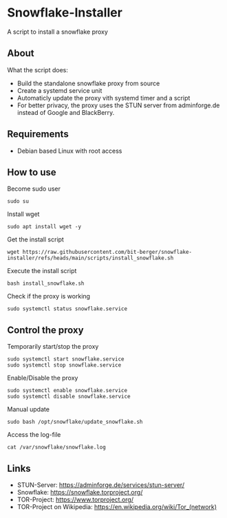 # Snowflake-Installer
A script to install a snowflake proxy

## About
What the script does:
- Build the standalone snowflake proxy from source
- Create a systemd service unit
- Automaticly update the proxy vith systemd timer and a script
- For better privacy, the proxy uses the STUN server from adminforge.de instead of Google and BlackBerry.

## Requirements
- Debian based Linux with root access

## How to use
Become sudo user
```
sudo su
```

Install wget
```
sudo apt install wget -y
```

Get the install script
```
wget https://raw.githubusercontent.com/bit-berger/snowflake-installer/refs/heads/main/scripts/install_snowflake.sh
```

Execute the install script
```
bash install_snowflake.sh
```

Check if the proxy is working
```
sudo systemctl status snowflake.service
```

## Control the proxy
Temporarily start/stop the proxy
```
sudo systemctl start snowflake.service
sudo systemctl stop snowflake.service
```

Enable/Disable the proxy
```
sudo systemctl enable snowflake.service
sudo systemctl disable snowflake.service
```

Manual update
```
sudo bash /opt/snowflake/update_snowflake.sh
```

Access the log-file
```
cat /var/snowflake/snowflake.log
```

## Links
- STUN-Server: https://adminforge.de/services/stun-server/
- Snowflake: https://snowflake.torproject.org/
- TOR-Project: https://www.torproject.org/
- TOR-Project on Wikipedia: https://en.wikipedia.org/wiki/Tor_(network)
